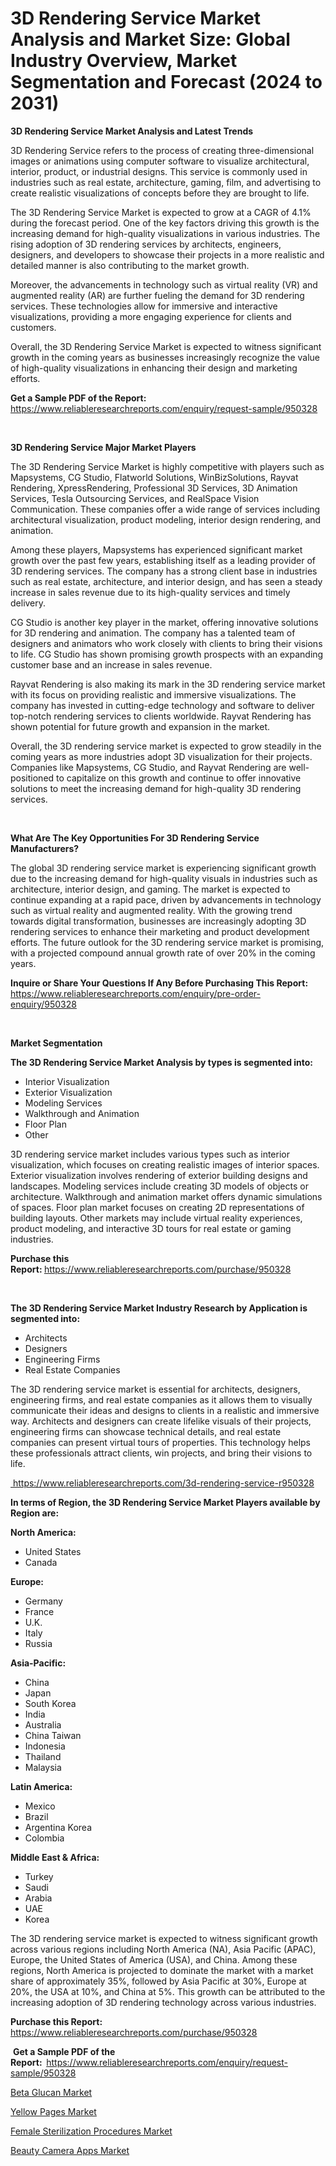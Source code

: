 <p><h1>3D Rendering Service Market Analysis and Market Size: Global Industry Overview, Market Segmentation and Forecast (2024 to 2031)</h1></p><p><strong>3D Rendering Service Market Analysis and Latest Trends</strong></p>
<p><p>3D Rendering Service refers to the process of creating three-dimensional images or animations using computer software to visualize architectural, interior, product, or industrial designs. This service is commonly used in industries such as real estate, architecture, gaming, film, and advertising to create realistic visualizations of concepts before they are brought to life.</p><p>The 3D Rendering Service Market is expected to grow at a CAGR of 4.1% during the forecast period. One of the key factors driving this growth is the increasing demand for high-quality visualizations in various industries. The rising adoption of 3D rendering services by architects, engineers, designers, and developers to showcase their projects in a more realistic and detailed manner is also contributing to the market growth.</p><p>Moreover, the advancements in technology such as virtual reality (VR) and augmented reality (AR) are further fueling the demand for 3D rendering services. These technologies allow for immersive and interactive visualizations, providing a more engaging experience for clients and customers.</p><p>Overall, the 3D Rendering Service Market is expected to witness significant growth in the coming years as businesses increasingly recognize the value of high-quality visualizations in enhancing their design and marketing efforts.</p></p>
<p><strong>Get a Sample PDF of the Report:&nbsp;</strong> <a href="https://www.reliableresearchreports.com/enquiry/request-sample/950328">https://www.reliableresearchreports.com/enquiry/request-sample/950328</a></p>
<p>&nbsp;</p>
<p><strong>3D Rendering Service Major Market Players</strong></p>
<p><p>The 3D Rendering Service Market is highly competitive with players such as Mapsystems, CG Studio, Flatworld Solutions, WinBizSolutions, Rayvat Rendering, XpressRendering, Professional 3D Services, 3D Animation Services, Tesla Outsourcing Services, and RealSpace Vision Communication. These companies offer a wide range of services including architectural visualization, product modeling, interior design rendering, and animation.</p><p>Among these players, Mapsystems has experienced significant market growth over the past few years, establishing itself as a leading provider of 3D rendering services. The company has a strong client base in industries such as real estate, architecture, and interior design, and has seen a steady increase in sales revenue due to its high-quality services and timely delivery.</p><p>CG Studio is another key player in the market, offering innovative solutions for 3D rendering and animation. The company has a talented team of designers and animators who work closely with clients to bring their visions to life. CG Studio has shown promising growth prospects with an expanding customer base and an increase in sales revenue.</p><p>Rayvat Rendering is also making its mark in the 3D rendering service market with its focus on providing realistic and immersive visualizations. The company has invested in cutting-edge technology and software to deliver top-notch rendering services to clients worldwide. Rayvat Rendering has shown potential for future growth and expansion in the market.</p><p>Overall, the 3D rendering service market is expected to grow steadily in the coming years as more industries adopt 3D visualization for their projects. Companies like Mapsystems, CG Studio, and Rayvat Rendering are well-positioned to capitalize on this growth and continue to offer innovative solutions to meet the increasing demand for high-quality 3D rendering services.</p></p>
<p>&nbsp;</p>
<p><strong>What Are The Key Opportunities For 3D Rendering Service Manufacturers?</strong></p>
<p><p>The global 3D rendering service market is experiencing significant growth due to the increasing demand for high-quality visuals in industries such as architecture, interior design, and gaming. The market is expected to continue expanding at a rapid pace, driven by advancements in technology such as virtual reality and augmented reality. With the growing trend towards digital transformation, businesses are increasingly adopting 3D rendering services to enhance their marketing and product development efforts. The future outlook for the 3D rendering service market is promising, with a projected compound annual growth rate of over 20% in the coming years.</p></p>
<p><strong>Inquire or Share Your Questions If Any Before Purchasing This Report:</strong> <a href="https://www.reliableresearchreports.com/enquiry/pre-order-enquiry/950328">https://www.reliableresearchreports.com/enquiry/pre-order-enquiry/950328</a></p>
<p>&nbsp;</p>
<p><strong>Market Segmentation</strong></p>
<p><strong>The 3D Rendering Service Market Analysis by types is segmented into:</strong></p>
<p><ul><li>Interior Visualization</li><li>Exterior Visualization</li><li>Modeling Services</li><li>Walkthrough and Animation</li><li>Floor Plan</li><li>Other</li></ul></p>
<p><p>3D rendering service market includes various types such as interior visualization, which focuses on creating realistic images of interior spaces. Exterior visualization involves rendering of exterior building designs and landscapes. Modeling services include creating 3D models of objects or architecture. Walkthrough and animation market offers dynamic simulations of spaces. Floor plan market focuses on creating 2D representations of building layouts. Other markets may include virtual reality experiences, product modeling, and interactive 3D tours for real estate or gaming industries.</p></p>
<p><strong>Purchase this Report:&nbsp;</strong><a href="https://www.reliableresearchreports.com/purchase/950328">https://www.reliableresearchreports.com/purchase/950328</a></p>
<p>&nbsp;</p>
<p><strong>The 3D Rendering Service Market Industry Research by Application is segmented into:</strong></p>
<p><ul><li>Architects</li><li>Designers</li><li>Engineering Firms</li><li>Real Estate Companies</li></ul></p>
<p><p>The 3D rendering service market is essential for architects, designers, engineering firms, and real estate companies as it allows them to visually communicate their ideas and designs to clients in a realistic and immersive way. Architects and designers can create lifelike visuals of their projects, engineering firms can showcase technical details, and real estate companies can present virtual tours of properties. This technology helps these professionals attract clients, win projects, and bring their visions to life.</p></p>
<p><a href="https://www.reliableresearchreports.com/3d-rendering-service-r950328">&nbsp;https://www.reliableresearchreports.com/3d-rendering-service-r950328</a></p>
<p><strong>In terms of Region, the 3D Rendering Service Market Players available by Region are:</strong></p>
<p>
    <p> <strong> North America: </strong>
        <ul>
            <li>United States</li>
            <li>Canada</li>
        </ul>
        </p> 
    <p> <strong> Europe: </strong>
        <ul>
            <li>Germany</li>
            <li>France</li>
            <li>U.K.</li>
            <li>Italy</li>
            <li>Russia</li>
        </ul>
        </p> 
    <p> <strong> Asia-Pacific: </strong>
        <ul>
            <li>China</li>
            <li>Japan</li>
            <li>South Korea</li>
            <li>India</li>
            <li>Australia</li>
            <li>China Taiwan</li>
            <li>Indonesia</li>
            <li>Thailand</li>
            <li>Malaysia</li>
        </ul>
        </p> 
    <p> <strong> Latin America: </strong>
        <ul>
            <li>Mexico</li>
            <li>Brazil</li>
            <li>Argentina Korea</li>
            <li>Colombia</li>
        </ul>
        </p> 
    <p> <strong> Middle East & Africa: </strong>
        <ul>
            <li>Turkey</li>
            <li>Saudi</li>
            <li>Arabia</li>
            <li>UAE</li>
            <li>Korea</li>
        </ul>
    </p>
    </p>
<p><p>The 3D rendering service market is expected to witness significant growth across various regions including North America (NA), Asia Pacific (APAC), Europe, the United States of America (USA), and China. Among these regions, North America is projected to dominate the market with a market share of approximately 35%, followed by Asia Pacific at 30%, Europe at 20%, the USA at 10%, and China at 5%. This growth can be attributed to the increasing adoption of 3D rendering technology across various industries.</p></p>
<p><strong>Purchase this Report: </strong><a href="https://www.reliableresearchreports.com/purchase/950328">https://www.reliableresearchreports.com/purchase/950328</a></p>
<p>&nbsp;<strong>Get a Sample PDF of the Report:&nbsp;&nbsp;</strong><a href="https://www.reliableresearchreports.com/enquiry/request-sample/950328">https://www.reliableresearchreports.com/enquiry/request-sample/950328</a></p>
<p><strong></strong></p>
<p><p><a href="https://www.linkedin.com/pulse/beta-glucan-market-competitive-analysis-trends-forecast-2031-foxmc">Beta Glucan Market</a></p><p><a href="https://github.com/RyleeBauch2023/Market-Research-Report-List-1/blob/main/yellow-pages-market.md">Yellow Pages Market</a></p><p><a href="https://www.linkedin.com/pulse/female-sterilization-procedures-market-size-outlook-forecast-lxgfc">Female Sterilization Procedures Market</a></p><p><a href="https://github.com/AndreanneHane2023/Market-Research-Report-List-1/blob/main/beauty-camera-apps-market.md">Beauty Camera Apps Market</a></p></p>